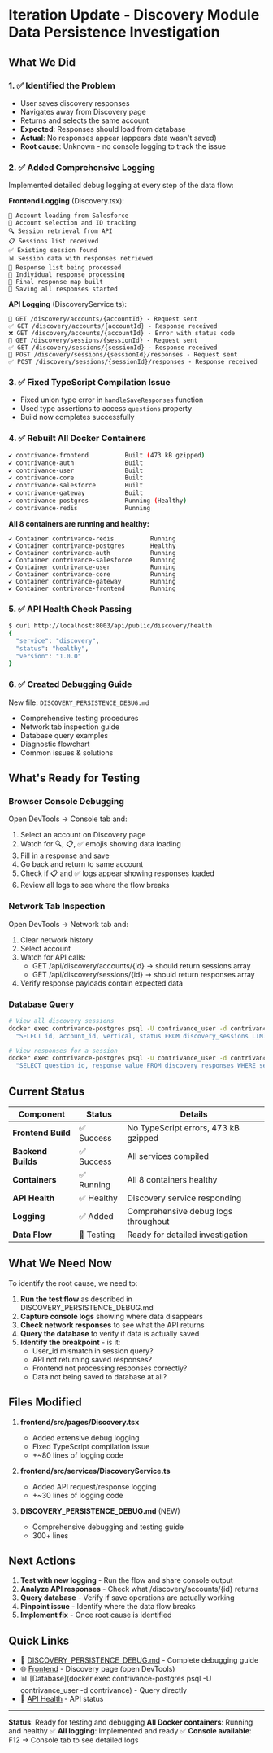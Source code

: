 # Iteration Update - Discovery Module Data Persistence Investigation

## What We Did

### 1. ✅ Identified the Problem
- User saves discovery responses
- Navigates away from Discovery page  
- Returns and selects the same account
- **Expected**: Responses should load from database
- **Actual**: No responses appear (appears data wasn't saved)
- **Root cause**: Unknown - no console logging to track the issue

### 2. ✅ Added Comprehensive Logging
Implemented detailed debug logging at every step of the data flow:

**Frontend Logging** (Discovery.tsx):
```
📱 Account loading from Salesforce
🔎 Account selection and ID tracking
🔍 Session retrieval from API
📋 Sessions list received
✅ Existing session found
📊 Session data with responses retrieved
📝 Response list being processed
🔄 Individual response processing
🎯 Final response map built
💾 Saving all responses started
```

**API Logging** (DiscoveryService.ts):
```
🔗 GET /discovery/accounts/{accountId} - Request sent
✅ GET /discovery/accounts/{accountId} - Response received
❌ GET /discovery/accounts/{accountId} - Error with status code
🔗 GET /discovery/sessions/{sessionId} - Request sent
✅ GET /discovery/sessions/{sessionId} - Response received
🔗 POST /discovery/sessions/{sessionId}/responses - Request sent
✅ POST /discovery/sessions/{sessionId}/responses - Response received
```

### 3. ✅ Fixed TypeScript Compilation Issue
- Fixed union type error in `handleSaveResponses` function
- Used type assertions to access `questions` property
- Build now completes successfully

### 4. ✅ Rebuilt All Docker Containers
```bash
✔ contrivance-frontend          Built (473 kB gzipped)
✔ contrivance-auth              Built
✔ contrivance-user              Built  
✔ contrivance-core              Built
✔ contrivance-salesforce        Built
✔ contrivance-gateway           Built
✔ contrivance-postgres          Running (Healthy)
✔ contrivance-redis             Running
```

**All 8 containers are running and healthy:**
```
✔ Container contrivance-redis          Running
✔ Container contrivance-postgres       Healthy
✔ Container contrivance-auth           Running
✔ Container contrivance-salesforce     Running
✔ Container contrivance-user           Running
✔ Container contrivance-core           Running
✔ Container contrivance-gateway        Running
✔ Container contrivance-frontend       Running
```

### 5. ✅ API Health Check Passing
```bash
$ curl http://localhost:8003/api/public/discovery/health
{
  "service": "discovery",
  "status": "healthy",
  "version": "1.0.0"
}
```

### 6. ✅ Created Debugging Guide
New file: `DISCOVERY_PERSISTENCE_DEBUG.md`
- Comprehensive testing procedures
- Network tab inspection guide
- Database query examples
- Diagnostic flowchart
- Common issues & solutions

## What's Ready for Testing

### Browser Console Debugging
Open DevTools → Console tab and:
1. Select an account on Discovery page
2. Watch for 🔍, 📋, ✅ emojis showing data loading
3. Fill in a response and save
4. Go back and return to same account
5. Check if 📋 and ✅ logs appear showing responses loaded
6. Review all logs to see where the flow breaks

### Network Tab Inspection  
Open DevTools → Network tab and:
1. Clear network history
2. Select account
3. Watch for API calls:
   - GET /api/discovery/accounts/{id} → should return sessions array
   - GET /api/discovery/sessions/{id} → should return responses array
4. Verify response payloads contain expected data

### Database Query
```bash
# View all discovery sessions
docker exec contrivance-postgres psql -U contrivance_user -d contrivance -c \
  "SELECT id, account_id, vertical, status FROM discovery_sessions LIMIT 5;"

# View responses for a session
docker exec contrivance-postgres psql -U contrivance_user -d contrivance -c \
  "SELECT question_id, response_value FROM discovery_responses WHERE session_id = 'UUID' LIMIT 5;"
```

## Current Status

| Component | Status | Details |
|-----------|--------|---------|
| **Frontend Build** | ✅ Success | No TypeScript errors, 473 kB gzipped |
| **Backend Builds** | ✅ Success | All services compiled |
| **Containers** | ✅ Running | All 8 containers healthy |
| **API Health** | ✅ Healthy | Discovery service responding |
| **Logging** | ✅ Added | Comprehensive debug logs throughout |
| **Data Flow** | 🔄 Testing | Ready for detailed investigation |

## What We Need Now

To identify the root cause, we need to:

1. **Run the test flow** as described in DISCOVERY_PERSISTENCE_DEBUG.md
2. **Capture console logs** showing where data disappears
3. **Check network responses** to see what the API returns
4. **Query the database** to verify if data is actually saved
5. **Identify the breakpoint** - is it:
   - User_id mismatch in session query?
   - API not returning saved responses?
   - Frontend not processing responses correctly?
   - Data not being saved to database at all?

## Files Modified

1. **frontend/src/pages/Discovery.tsx**
   - Added extensive debug logging
   - Fixed TypeScript compilation issue
   - +~80 lines of logging code

2. **frontend/src/services/DiscoveryService.ts**
   - Added API request/response logging
   - +~30 lines of logging code

3. **DISCOVERY_PERSISTENCE_DEBUG.md** (NEW)
   - Comprehensive debugging and testing guide
   - 300+ lines

## Next Actions

1. **Test with new logging** - Run the flow and share console output
2. **Analyze API responses** - Check what /discovery/accounts/{id} returns
3. **Query database** - Verify if save operations are actually working
4. **Pinpoint issue** - Identify where the data flow breaks
5. **Implement fix** - Once root cause is identified

## Quick Links

- 📄 [DISCOVERY_PERSISTENCE_DEBUG.md](./DISCOVERY_PERSISTENCE_DEBUG.md) - Complete debugging guide
- 🌐 [Frontend](http://localhost:3000) - Discovery page (open DevTools)
- 📊 [Database](docker exec contrivance-postgres psql -U contrivance_user -d contrivance) - Query directly
- 🔗 [API Health](http://localhost:8003/api/public/discovery/health) - API status

---

**Status**: Ready for testing and debugging
**All Docker containers**: Running and healthy ✅
**All logging**: Implemented and ready ✅
**Console available**: F12 → Console tab to see detailed logs
